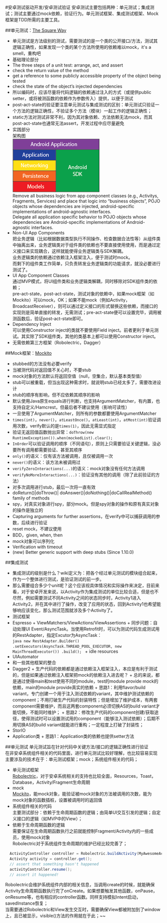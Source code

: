 #安卓测试驱动开发/安卓测试验证
安卓测试主要包括两种：单元测试；集成测试；测试主要通过mock依赖，验证行为。单元测试框架、集成测试框架、Mock框架是TDD所需的主要工具。

##单元测试：[The Square Way](http://www.philosophicalhacker.com/2015/04/10/against-android-unit-tests/)
+  单元测试是方法级别的测试，需要测试的是一个类的公开接口/方法，测试其逻辑正确性，如果发现一个类的某个方法所使用的依赖难以mock，it's a smell，重构吧
+  基础理论部分
  +  The three steps of a unit test: arrange, act, and assert
  +  check the return value of the method    
  +  get a reference to some publicly accessible property of the object being tested
  +  check the state of the object’s injected dependencies
  +  所以编码时，应该尽量将代码逻辑的依赖通过注入的方式（或提供public setter，或将被测函数的依赖作为参数传入）提供，以便于测试
  +  post-act-state的验证要注意单元测试与集成测试的区别：单元测试只验证一个方法的逻辑正确性，不验证多个方法（模块）一起工作的逻辑正确性；
  +  static方法对测试非常不利，因为其对象依赖、方法依赖无法mock，而其post-act-state也通常无法assert，开发过程中应尽量避免
+  实践部分  
架构图  
![androidstack-02.png](assets/androidstack-02.png)  
Remove all business logic from app component classes (e.g., Activitys, Fragments, Services) and place that logic into “business objects”, POJO objects whose dependencies are injected, android-specific implementations of android-agnostic interfaces.  
Delegate all application specific behavior to POJO objects whose dependencies are Android-specific implementations of Android-agnostic interfaces.
+  Non-UI App Components  
把业务逻辑（比如根据数据类型执行不同操作、检查数据合法性等）从组件类中抽离出来，业务逻辑类对于组件类的依赖也不要直接使用使用，而是通过定义接口来实现耦合，这样就能使得业务逻辑类与SDK解耦。  
业务逻辑类的依赖通过依赖注入框架注入，便于测试时mock。  
而剩下的组件类工作简单，只负责转发业务逻辑类的功能请求，就没必要进行测试了。
+  UI App Component Classes  
通过MVP模式，将UI组件类和业务逻辑类解耦，同时移除对SDK组件类的依赖；  
pre-act-state，post-act-state，测试对象的依赖中，如果mock框架（如Mockito）可以mock，OK；如果不能mock（例如Activity，BroadcastReceiver），则可以通过定义接口的形式替换这些依赖，而接口的实现则是简单直接的转发，无需测试；pre-act-state便可以设置完毕，调用被测函数后，验证post-act-state即可。
+  Dependency Inject  
可以使用Constructor inject的类就不要使用Field inject。前者更利于单元测试。其实除了SDK组件类，其他的类基本上都可以使用Constructor inject。
+  无需依赖第三方框架（Robolectric，Dagger）
  
##Mock框架：[Mockito](http://mockito.org/)
+  stubbed的方法没有必要verify
+  当被测代码对返回值不关心时，不要stub
+  mock对象的方法默认将返回空值（null，空集合，默认基本类型值）
+  stub可以被重载，但当出现这种需求时，就说明stub已经太多了，需要改进设计
+  stub的顺序有影响，但不应依赖其顺序的影响
+  默认使用Java原生equals进行判断，也支持ArgumentMatcher，有内置，也支持自定义/Hamcrest，但最后者不建议使用（影响可读性）
+  一旦使用了ArgumentMatcher，则所有的参数都要使用ArgumentMatcher
+  `times(int)`，`never()`，`atLeastOnce()`，`atLeast(int)`，`atMost(int)`验证调用次数，verify默认的是`times(1)`，因此无需显式指定
+  验证无返回值函数抛出异常：`doThrow(new RuntimeException()).when(mockedList).clear();`
+  `InOrder`可以验证调用的顺序（不同语句），原则上只需要验证关键逻辑，没必要所有调用都需要验证、甚至其顺序
+  `only()`的语义：仅有该方法被调用，且仅被调用一次
+  `never()`的语义：该方法未被调用过
+  `verifyZeroInteractions(...)`的语义：mock对象没有任何方法调用
+  `verifyNoMoreInteractions(...)`：验证没有其他的调用（除了此前验证的方法）
+  对多次调用进行stub，最后一次将一直有效
+  doReturn()|doThrow()| doAnswer()|doNothing()|doCallRealMethod() family of methods
+  spy，对真实对象进行spy，部分mock。但是spy对象的操作和原有真实对象的操作是独立的
+  Capturing arguments for further assertions，在verify中可以捕获调用的参数，后续进行验证
+  reset mock，不建议使用
+  BDD，given, when, then
+  mock对象可以序列化
+  Verification with timeout
+  (new) Better generic support with deep stubs (Since 1.10.0)
  
##集成测试
+  集成测试的级别是什么？wiki定义为：把各个经过单元测试的模块组合起来，作为一个整体进行测试，是验证测试的前一步。
+  那么需要组合多少个unit呢？这个应该视具体情况和实际操作来决定，目前来看，对于安卓开发来说，以Activity作为集成测试的单位比较合适，但是也不尽然，例如需要测试不同Activity之间的状态同步时，Activity1进入Activity2，并在其中进行了操作，改变了应用的状态，回到Activity1也希望能够响应该变化，那么测试范围就涉及多个Activity了。
+  测试框架
  +  Espresso
    +  ViewMatchers/ViewActions/ViewAssertions
    +  同步问题：自动处理UI Event/AsyncTask。当使用Retrofit时，可以为测试代码生成测试用的RestAdapter，指定Excutor为AsyncTask：  
    ```java
    new RestAdapter.Builder()
    .setExecutors(AsyncTask.THREAD_POOL_EXECUTOR, new MainThreadExecutor())
    .build();
    ```
    +  idle resources
  +  UIAutomator
+  和一些其他框架的整合
  +  Dagger2
    +  生产代码的依赖都是通过依赖注入框架注入，本应是有利于测试的，但是如果通过依赖注入框架把mock的依赖注入进去呢？
    +  总的来说，都是通过使得main和test使用不同的module，test的module provide mock的依赖，main的module provide真实的依赖
    +  思路1：利用flavor/build variant，专门创建一个用于注入测试依赖的variant，其中维护测试依赖的component；不用打破生产代码的封装特性；但是增加了维护成本，有两套component需要维护，而且这两套component必须切换AS的build variant才能切换，不能同时维护；
    +  思路2：修改生产代码的component创建/获取途径，使得测试时可以设置测试用的component（能够注入测试依赖）；后期不用切换AS的build variant就能进行重构；一定程度上打破了封装性；
  +  StorIO
  +  Application类
    +  思路1：Application类的依赖也提供setter方法
  
##单元测试
单元测试旨在针对代码中关键方法/接口的逻辑正确性进行验证  
在非安卓系统组件相关的代码里面，进行单元测试比较好理解，也比较容易实现  
主要涉及的技术在于：单元测试框架；mock；系统组件相关的代码；
+  单元测试框架  
[Robolectric](http://robolectric.org/)，对于安卓系统相关的支持也比较全面，Resources，Toast，Database，Activity/Fragment生命周期
+  mock  
[Mockito](http://mockito.org/)，能mock对象，能验证被mock对象的方法被调用的次数，能为mock对象的函数插桩，设置被调用时的返回值
+  系统组件相关的代码  
主要测试部分：依赖于生命周期函数的逻辑；由简单UI交互引发的逻辑；自定义接口的逻辑（如MVP中的View）；
  +  依赖于生命周期函数的逻辑  
  需要保证在生命周期函数执行之前就能控制Fragment/Activity内的一些成员，使用mock对象  
  Robolectric对于系统组件生命周期的维护已经比较完善了；  
  ```java
	ActivityController controller = Robolectric.buildActivity(MyAwesomeActivity.class).create().start();
	Activity activity = controller.get();
	// assert that something hasn't happened
	activityController.resume();
	// assert it happened!
  ```
  Robolectric会维护系统组件内部的相关信息，当调用create的时候，就能确保Activity生命周期函数执行完了onCreate。如果想要触发其他函数，onPause，onResume等，也有相应的controller函数。同样支持模拟Intent启动，savedInstance恢复；  
  当需要通过Robolectric和View发生交互时，需要确保View都被附加到了window上，且已被显示，visible()方法的作用就在于此；~~
  